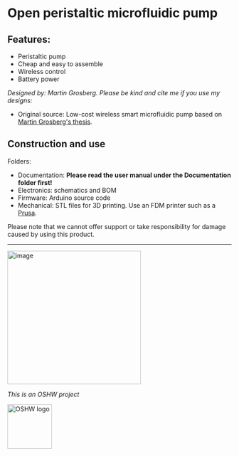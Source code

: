 # Open peristaltic microfluidic pump

## Features:
- Peristaltic pump
- Cheap and easy to assemble
- Wireless control
- Battery power

*Designed by: Martin Grosberg.*
*Please be kind and cite me if you use my designs:*
- Original source: Low-cost wireless smart microfluidic pump based on [Martin Grosberg's thesis](https://digikogu.taltech.ee/et/Item/b4fc732c-1057-41ed-a8f3-72b04feb9e4f).

## Construction and use

Folders: 
- Documentation: **Please read the user manual under the Documentation folder first!**
- Electronics: schematics and BOM
- Firmware: Arduino source code
- Mechanical: STL files for 3D printing. Use an FDM printer such as a [Prusa](https://www.prusa3d.com/category/3d-printers/). 

Please note that we cannot offer support or take responsibility for damage caused by using this product.

---
<img width="300" alt="image" src="https://user-images.githubusercontent.com/88547337/143555518-a1023fa8-8336-4b15-a867-8200ae14f074.png">

*This is an OSHW project*

<img width="100" alt="OSHW logo" src="https://user-images.githubusercontent.com/88547337/128850530-939ac16d-7ed8-4db1-bc7a-f7576cf48e71.png">
